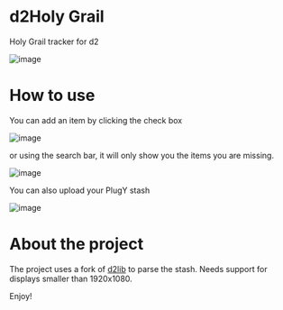 # d2Holy Grail

Holy Grail tracker for d2

![image](https://user-images.githubusercontent.com/59810366/196965798-5c1e3fec-b0bc-4434-bf49-65139d3d81b6.png)

# How to use

You can add an item by clicking the check box

![image](https://user-images.githubusercontent.com/59810366/196966675-61c13660-67b7-44d1-8a77-a3ae4e37f2d1.png)

or using the search bar, it will only show you the items you are missing.

![image](https://user-images.githubusercontent.com/59810366/196966849-3641efa4-fc7d-438e-ab8d-0996778d8d6e.png)

You can also upload your PlugY stash

![image](https://user-images.githubusercontent.com/59810366/196968215-36c0646d-8384-456f-ab87-6e72bc562310.png)

# About the project

The project uses a fork of [d2lib](https://github.com/artcom-net/d2lib) to parse the stash.
Needs support for displays smaller than 1920x1080.

Enjoy!
